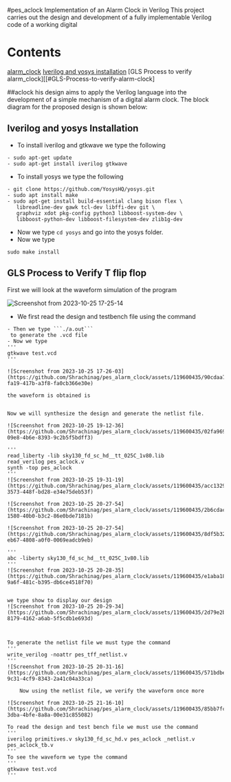 #pes_aclock
 Implementation of an Alarm Clock in Verilog
This project carries out the design and development of a fully implementable Verilog code of a working digital
# Contents
[alarm_clock](#alram_clock_introduction)
[Iverilog and yosys installation](#iverilog-and-yosys-installation)
 [GLS Process to verify alarm_clock][[#GLS-Process-to-verify-alarm-clock]

 
 ##aclock
 his design aims to apply the Verilog language into the
development of a simple mechanism of a digital alarm clock. The block diagram for the proposed design is shown below:

## Iverilog and yosys Installation
- To install iverilog and gtkwave we type the following
```
- sudo apt-get update
- sudo apt-get install iverilog gtkwave
```

- To install yosys we type the following
```
- git clone https://github.com/YosysHQ/yosys.git
- sudo apt install make
- sudo apt-get install build-essential clang bison flex \
   libreadline-dev gawk tcl-dev libffi-dev git \
   graphviz xdot pkg-config python3 libboost-system-dev \
   libboost-python-dev libboost-filesystem-dev zlib1g-dev
```

- Now we type ```cd yosys``` and go into the yosys folder.
- Now we type
```
sudo make install
```
## GLS Process to Verify T flip flop


First we will look at the waveform simulation of the program 

![Screenshot from 2023-10-25 17-25-14](https://github.com/Shrachinag/pes_alarm_clock/assets/119600435/9c1feff8-f0c3-41bb-8635-6c4654aff1d6)
- We first read the design and testbench file using the command


```iverilog pes_aclock.v pes_aclock_tb.v
- Then we type ```./a.out```
 to generate the .vcd file
- Now we type
'''
gtkwave test.vcd
'''

![Screenshot from 2023-10-25 17-26-03](https://github.com/Shrachinag/pes_alarm_clock/assets/119600435/90cdaa7d-fa19-417b-a3f8-fa0cb366e30e)

the waveform is obtained is 


Now we will synthesize the design and generate the netlist file.

![Screenshot from 2023-10-25 19-12-36](https://github.com/Shrachinag/pes_alarm_clock/assets/119600435/02fa9693-09e8-4b6e-8393-9c2b5f5bdff3)

'''
read_liberty -lib sky130_fd_sc_hd__tt_025C_1v80.lib
read_verilog pes_aclock.v
synth -top pes_aclock
'''
![Screenshot from 2023-10-25 19-31-19](https://github.com/Shrachinag/pes_alarm_clock/assets/119600435/acc13294-3573-448f-bd28-e34e75deb53f)

![Screenshot from 2023-10-25 20-27-54](https://github.com/Shrachinag/pes_alarm_clock/assets/119600435/2b6cdac8-1580-40b0-b3c2-86e0bde7181b)

![Screenshot from 2023-10-25 20-27-54](https://github.com/Shrachinag/pes_alarm_clock/assets/119600435/8df5b320-eb67-4808-a0f0-0069eadcb9eb)

'''
abc -liberty sky130_fd_sc_hd__tt_025C_1v80.lib
'''
![Screenshot from 2023-10-25 20-28-35](https://github.com/Shrachinag/pes_alarm_clock/assets/119600435/e1aba18a-9a6f-481c-b395-db6ce4518f70)


we type show to display our design
![Screenshot from 2023-10-25 20-29-34](https://github.com/Shrachinag/pes_alarm_clock/assets/119600435/2d79e2bf-8179-4162-a6ab-5f5cdb1e693d)



To generate the netlist file we must type the command
'''
write_verilog -noattr pes_tff_netlist.v
'''
![Screenshot from 2023-10-25 20-31-16](https://github.com/Shrachinag/pes_alarm_clock/assets/119600435/571bdbe8-9c31-4cf9-8343-2a41c04a33ca)

    Now using the netlist file, we verify the waveform once more

![Screenshot from 2023-10-25 21-16-10](https://github.com/Shrachinag/pes_alarm_clock/assets/119600435/85bb7fce-3dba-4bfe-8a8a-00e31c855082)

To read the design and test bench file we must use the command
'''
iverilog primitives.v sky130_fd_sc_hd.v pes_aclock _netlist.v pes_aclock_tb.v
'''
To see the waveform we type the command
'''
gtkwave test.vcd
'''









